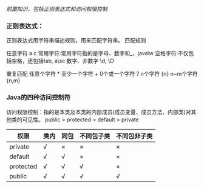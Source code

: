*前置知识，包括正则表达式和访问权限控制*
### 正则表达式：
正则表达式用字符串描述规则，用来匹配字符串。
匹配规则

任意字符 a.c
常用字符:常用字符指的是字母、数字和_，java\w
空格字符:不仅包括空格，还包括tab,  a\sc
数字、非数字 \d, \D

重复匹配
任意个字符 *
至少一个字符 +
0个或一个字符 ?
n个字符 {n}
n~m个字符 {n,m}

### Java的四种访问控制符
访问权限控制：指的是本类及本类的内部成员(成员变量、成员方法、内部类)对其他类的可见性。
public > protected > default > private

权限 | 类内 | 同包 | 不同包子类| 不同包非子类
---|---|---|---|---|
private    |√| ×|× |× |
default    |√|√|×|×|
protected  |√ |√ |√ | ×|
public     | √|√ |√ | √|


